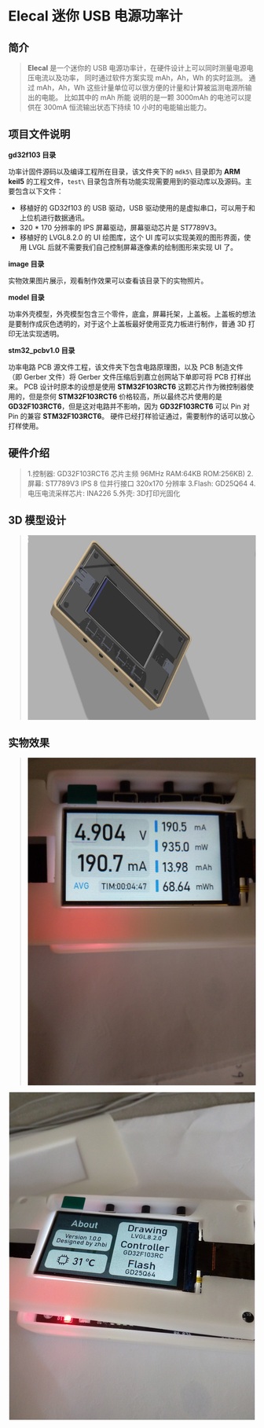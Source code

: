 
# Elecal 迷你 USB 电源功率计

## 简介

> **Elecal** 是一个迷你的 USB 电源功率计，在硬件设计上可以同时测量电源电压电流以及功率，
同时通过软件方案实现 mAh，Ah，Wh 的实时监测。
通过 mAh，Ah，Wh 这些计量单位可以很方便的计量和计算被监测电源所输出的电能。 比如其中的 mAh 所能
说明的是一颗 3000mAh 的电池可以提供在 300mA 恒流输出状态下持续 10 小时的电能输出能力。

## 项目文件说明

**gd32f103 目录**

功率计固件源码以及编译工程所在目录，该文件夹下的 `mdk5\` 目录即为 **ARM keil5** 的工程文件，`test\` 目录包含所有功能实现需要用到的驱动库以及源码。主要包含以下文件：
- 移植好的 GD32f103 的 USB 驱动，USB 驱动使用的是虚拟串口，可以用于和上位机进行数据通讯。
- 320 * 170 分辨率的 IPS 屏幕驱动，屏幕驱动芯片是 ST7789V3。
- 移植好的 LVGL8.2.0 的 UI 绘图库，这个 UI 库可以实现美观的图形界面，使用 LVGL 后就不需要我们自己控制屏幕逐像素的绘制图形来实现 UI 了。

**image 目录**

实物效果图片展示，观看制作效果可以查看该目录下的实物照片。

**model 目录**

功率外壳模型，外壳模型包含三个零件，底盒，屏幕托架，上盖板。上盖板的想法是要制作成灰色透明的，对于这个上盖板最好使用亚克力板进行制作，普通 3D 打印无法实现透明。

**stm32_pcbv1.0 目录**

功率电路 PCB 源文件工程，该文件夹下包含电路原理图，以及 PCB 制造文件（即 Gerber 文件）将 Gerber 文件压缩后到嘉立创网站下单即可将 PCB 打样出来。
PCB 设计时原本的设想是使用 **STM32F103RCT6** 这颗芯片作为微控制器使用的，但是奈何 **STM32F103RCT6** 价格较高，所以最终芯片使用的是 **GD32F103RCT6**，但是这对电路并不影响，因为 **GD32F103RCT6** 可以 Pin 对 Pin 的兼容 **STM32F103RCT6**。
硬件已经打样验证通过，需要制作的话可以放心打样使用。

## 硬件介绍

> 1.控制器: GD32F103RCT6 芯片主频 96MHz RAM:64KB ROM:256KB)
2.屏幕: ST7789V3 IPS 8 位并行接口 320x170 分辨率
3.Flash: GD25Q64
4.电压电流采样芯片: INA226
5.外壳: 3D打印光固化

## 3D 模型设计

> <div align=center><img align="center" src="https://github.com/zhbi98/Elecal/blob/main/image/Elecal2.png" alt="GitHub" title="GitHub,Social Coding" width="600" height="376"/></div>

## 实物效果

> <div align=center><img align="center" src="https://github.com/zhbi98/Elecal/blob/main/image/001.jpg" alt="GitHub" title="GitHub,Social Coding" width="500" height="667"/></div>
<div align=center><img align="center" src="https://github.com/zhbi98/Elecal/blob/main/image/005.jpg" alt="GitHub" title="GitHub,Social Coding" width="500" height="667"/></div>
